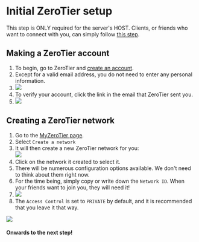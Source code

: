 # Initial ZeroTier setup

This step is ONLY required for the server's HOST. Clients, or friends who want to connect with you, can simply follow [this step](connecting-to-your-server.md).

## Making a ZeroTier account

1. To begin, go to ZeroTier and [create an account](https://accounts.zerotier.com/auth/realms/zerotier/protocol/openid-connect/registrations?client\_id=zt-central\&redirect\_uri=https%3A%2F%2Fmy.zerotier.com%2Fapi%2F\_auth%2Foidc%2Fcallback\&response\_type=code\&scope=openid+profile+email+offline\_access\&state=state).
2. Except for a valid email address, you do not need to enter any personal information.
3. ![](https://i.imgur.com/LiPYrks.png)
4. To verify your account, click the link in the email that ZeroTier sent you.
5. ![](https://i.imgur.com/1grxRKK.png)

## Creating a ZeroTier network

1. Go to the [MyZeroTier page](https://my.zerotier.com/).
2. Select `Create a network`
3. It will then create a new ZeroTier network for you:\
   ![](https://i.imgur.com/ZuPK6sp.png)
4. Click on the network it created to select it.
5. There will be numerous configuration options available. We don't need to think about them right now.
6. For the time being, simply copy or write down the `Network ID`. When your friends want to join you, they will need it!
7. ![](https://i.imgur.com/s5Li6gg.png)
8. The `Access Control` is set to `PRIVATE` by default, and it is recommended that you leave it that way.

![](https://i.imgur.com/jOSuKIh.gif)

#### Onwards to the next step!
